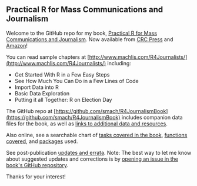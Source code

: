 ## Practical R for Mass Communications and Journalism

Welcome to the GitHub repo for my book, [Practical R for Mass Communications and Journalism](https://www.crcpress.com/Practical-R-for-Mass-Communication-and-Journalism/Machlis/p/book/9781138726918). Now available from [CRC Press](https://www.crcpress.com/Practical-R-for-Mass-Communication-and-Journalism/Machlis/p/book/9781138726918) and [Amazon](https://www.amazon.com/Practical-Mass-Communication-Journalism-Chapman/dp/1138726915/)!

You can read sample chapters at [http://www.machlis.com/R4Journalists/](http://www.machlis.com/R4Journalists/) including:

* Get Started With R in a Few Easy Steps
* See How Much You Can Do in a Few Lines of Code
* Import Data into R
* Basic Data Exploration
* Putting it all Together: R on Election Day

The GitHub repo at [https://github.com/smach/R4JournalismBook](https://github.com/smach/R4JournalismBook) includes companion data files for the book, as well as [links to additional data and resources](https://smach.github.io/R4JournalismBook/booklinks.html). 

Also online, see a searchable chart of [tasks covered in the book](HowDoI.html), [functions covered](https://smach.github.io/R4JournalismBook/functions.html), and [packages](https://smach.github.io/R4JournalismBook/packages.html) used.

See post-publication [updates and errata](https://smach.github.io/R4JournalismBook/Updates.html). Note: The best way to let me know about suggested updates and corrections is by [opening an issue in the book's GitHub repository](https://github.com/smach/R4JournalismBook/issues).

Thanks for your interest!

